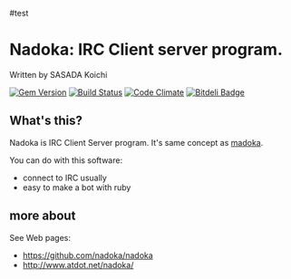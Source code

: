 
#test
# Nadoka: IRC Client server program.

Written by SASADA Koichi <ko1 at atdot.net>

[![Gem Version](https://badge.fury.io/rb/nadoka.png)](http://badge.fury.io/rb/nadoka)
[![Build Status](https://travis-ci.org/nadoka/nadoka.png?branch=master)](https://travis-ci.org/nadoka/nadoka)
[![Code Climate](https://codeclimate.com/github/nadoka/nadoka.png)](https://codeclimate.com/github/nadoka/nadoka)
[![Bitdeli Badge](https://d2weczhvl823v0.cloudfront.net/nadoka/nadoka/trend.png)](https://bitdeli.com/free "Bitdeli Badge")

## What's this?

Nadoka is IRC Client Server program.
It's same concept as [madoka](http://www.madoka.org/).

You can do with this software:

- connect to IRC usually
- easy to make a bot with ruby


## more about

See Web pages:

- https://github.com/nadoka/nadoka
- http://www.atdot.net/nadoka/

